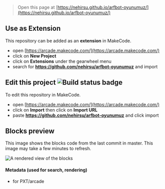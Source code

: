  


> Open this page at [https://nehirsu.github.io/arfbot-oyunumuz/](https://nehirsu.github.io/arfbot-oyunumuz/)

## Use as Extension

This repository can be added as an **extension** in MakeCode.

* open [https://arcade.makecode.com/](https://arcade.makecode.com/)
* click on **New Project**
* click on **Extensions** under the gearwheel menu
* search for **https://github.com/nehirsu/arfbot-oyunumuz** and import

## Edit this project ![Build status badge](https://github.com/nehirsu/arfbot-oyunumuz/workflows/MakeCode/badge.svg)

To edit this repository in MakeCode.

* open [https://arcade.makecode.com/](https://arcade.makecode.com/)
* click on **Import** then click on **Import URL**
* paste **https://github.com/nehirsu/arfbot-oyunumuz** and click import

## Blocks preview

This image shows the blocks code from the last commit in master.
This image may take a few minutes to refresh.

![A rendered view of the blocks](https://github.com/nehirsu/arfbot-oyunumuz/raw/master/.github/makecode/blocks.png)

#### Metadata (used for search, rendering)

* for PXT/arcade
<script src="https://makecode.com/gh-pages-embed.js"></script><script>makeCodeRender("{{ site.makecode.home_url }}", "{{ site.github.owner_name }}/{{ site.github.repository_name }}");</script>
